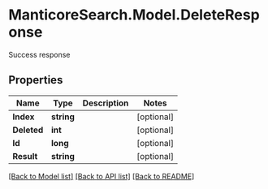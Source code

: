 # ManticoreSearch.Model.DeleteResponse
Success response

## Properties

Name | Type | Description | Notes
------------ | ------------- | ------------- | -------------
**Index** | **string** |  | [optional] 
**Deleted** | **int** |  | [optional] 
**Id** | **long** |  | [optional] 
**Result** | **string** |  | [optional] 


[[Back to Model list]](../README.md#documentation-for-models) [[Back to API list]](../README.md#documentation-for-api-endpoints) [[Back to README]](../README.md)

